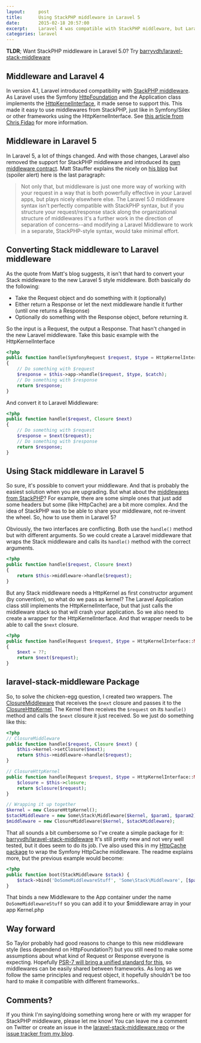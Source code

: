 ```yaml
---
layout:     post
title:      Using StackPHP middleware in Laravel 5
date:       2015-02-18 20:57:00
excerpt:    Laravel 4 was compatible with StackPHP middleware, but Laravel 5 uses a new way to handle middleware. This blog explains the differences and shows a way to still use Stack middleware.
categories: laravel
---
```


__TLDR__; Want StackPHP middleware in Laravel 5.0? Try [barryvdh/laravel-stack-middleware](https://github.com/barryvdh/laravel-stack-middleware)

## Middleware and Laravel 4

In version 4.1, Laravel introduced compatibility with [StackPHP middleware](http://stackphp.com/). As Laravel uses the Symfony [HttpFoundation](http://symfony.com/doc/current/components/http_foundation) and the Application class implements the [HttpKernelInterface](https://github.com/symfony/symfony/blob/master/src/Symfony/Component/HttpKernel/HttpKernelInterface.php), it made sense to support this. This made it easy to use middlewares from StackPHP, just like in Symfony/Silex or other frameworks using the HttpKernelInterface. See [this article from Chris Fidao](http://fideloper.com/laravel-http-middleware) for more information.

## Middleware in Laravel 5

In Laravel 5, a lot of things changed. And with those changes, Laravel also removed the support for StackPHP middleware and introduced its [own middleware contract](https://github.com/illuminate/contracts/blob/5.0/Routing/Middleware.php). Matt Stauffer explains the nicely on [his blog](http://mattstauffer.co/blog/laravel-5.0-middleware-filter-style) but (spoiler alert) here is the last paragraph:

> Not only that, but middleware is just one more way of working with your request in a way that is both powerfully effective in your Laravel apps, but plays nicely elsewhere else. The Laravel 5.0 middleware syntax isn't perfectly compatible with StackPHP syntax, but if you structure your request/response stack along the organizational structure of middlewares it's a further work in the direction of separation of concerns--and modifying a Laravel Middleware to work in a separate, StackPHP-style syntax, would take minimal effort.

## Converting Stack middleware to Laravel middleware

As the quote from Matt's blog suggests, it isn't that hard to convert your Stack middleware to the new Laravel 5 style middleware. Both basically do the following:

 - Take the Request object and do something with it (optionally)
 - Either return a Response or let the next middleware handle it further (until one returns a Response)
 - Optionally do something with the Response object, before returning it.
 
So the input is a Request, the output a Response. That hasn't changed in the new Laravel middleware. Take this basic example with the HttpKernelInterface

```php
<?php
public function handle(SymfonyRequest $request, $type = HttpKernelInterface::MASTER_REQUEST, $catch = true)
{
    // Do something with $request
    $response = $this->app->handle($request, $type, $catch);
    // Do something with $response
    return $response;
}
```

And convert it to Laravel Middleware:

```php
<?php
public function handle($request, Closure $next)
{
    // Do something with $request
    $response = $next($request);
    // Do something with $response
    return $response;
}
```

## Using Stack middleware in Laravel 5

So sure, it's possible to convert your middleware. And that is probably the easiest solution when you are upgrading. But what about the [middlewares from StackPHP](http://stackphp.com/middlewares/)? For example, there are some simple ones that just add some headers but some (like HttpCache) are a bit more complex. And the idea of StackPHP was to be able to share your middleware, not re-invent the wheel. So, how to use them in Laravel 5?

Obviously, the two interfaces are conflicting. Both use the `handle()` method but with different arguments. So we could create a Laravel middleware that wraps the Stack middleware and calls its `handle()` method with the correct arguments.

```php
<?php
public function handle($request, Closure $next)
{
    return $this->middleware->handle($request);
}
```

But any Stack middleware needs a HttpKernel as first constructor argument (by convention), so what do we pass as kernel? The Laravel Application class still implements the HttpKernelInterface, but that just calls the middleware stack so that will crash your application. So we also need to create a wrapper for the HttpKernelInterface. And that wrapper needs to be able to call the `$next` closure.

```php
<?php
public function handle(Request $request, $type = HttpKernelInterface::MASTER_REQUEST, $catch = true)
{
    $next = ??;
    return $next($request);
}
```

## laravel-stack-middleware Package

So, to solve the chicken-egg question, I created two wrappers. The [ClosureMiddleware](https://github.com/barryvdh/laravel-stack-middleware/blob/master/src/ClosureMiddleware.php) that receives the `$next` closure and passes it to the  [ClosureHttpKernel](https://github.com/barryvdh/laravel-stack-middleware/blob/master/src/ClosureHttpKernel.php). The Kernel then receives the `$request` on its `handle()` method and calls the `$next` closure it just received. So we just do something like this:

```php
<?php
// ClosureMiddleware
public function handle($request, Closure $next) {
    $this->kernel->setClosure($next);
    return $this->middleware->handle($request);
}

// ClosureHttpKernel
public function handle(Request $request, $type = HttpKernelInterface::MASTER_REQUEST, $catch = true) {
    $closure = $this->closure;
    return $closure($request);
}

// Wrapping it up together
$kernel = new ClosureHttpKernel();
$stackMiddleware = new Some\Stack\Middleware($kernel, $param1, $param2);
$middleware = new ClosureMiddleware($kernel, $stackMiddleware);
```

That all sounds a bit cumbersome so I've create a simple package for it: [barryvdh/laravel-stack-middleware](https://github.com/barryvdh/laravel-stack-middleware)
It's still pretty new and not very well tested, but it does seem to do its job. I've also used this in my [HttpCache package](https://github.com/barryvdh/laravel-httpcache) to wrap the Symfony HttpCache middleware.
The readme explains more, but the previous example would become:

```php
<?php
public function boot(StackMiddleware $stack) {
    $stack->bind('DoSomeMiddlewareStuff', 'Some\Stack\Middleware', [$param1, $param2]);
}
```

That binds a new Middleware to the App container under the name `DoSomeMiddlewareStuff` so you can add it to your $middleware array in your app Kernel.php

## Way forward

So Taylor probably had good reasons to change to this new middleware style (less dependend on HttpFoundation?) but you still need to make some assumptions about what kind of Request or Response everyone is expecting. Hopefully [PSR-7 will bring a unified standard for this](https://mwop.net/blog/2015-01-08-on-http-middleware-and-psr-7.html), so middlewares can be easily shared between frameworks. As long as we follow the same principles and request object, it hopefully shouldn't be too hard to make it compatible with different frameworks..

## Comments?

If you think I'm saying/doing something wrong here or with my wrapper for StackPHP middleware, please let me know! You can leave me a comment on Twitter or create an issue in the [laravel-stack-middleware repo](https://github.com/barryvdh/laravel-stack-middleware/issues) or the [issue tracker from my blog](https://github.com/barryvdh/barryvdh.github.io/issues).
